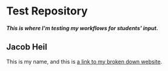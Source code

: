 # Test Repository 
##### This is where I'm testing my workflows for students' input. 

## Jacob Heil
This is my name, and this is [a link to my broken down website](http://jacobheil.com/).
